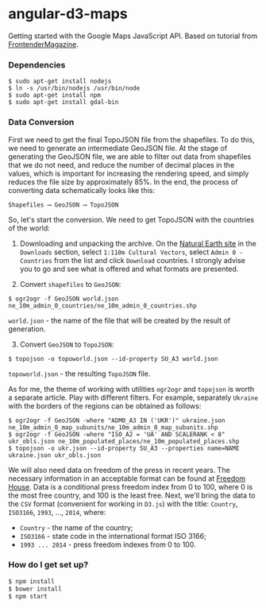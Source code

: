 # angular-d3-maps #
Getting started with the Google Maps JavaScript API. Based on tutorial from [FrontenderMagazine](https://github.com/FrontenderMagazine/d3js-map-visualization/blob/master/rus.md).


### Dependencies
```
$ sudo apt-get install nodejs
$ ln -s /usr/bin/nodejs /usr/bin/node
$ sudo apt-get install npm
$ sudo apt-get install gdal-bin
```


### Data Conversion

First we need to get the final TopoJSON file from the shapefiles. To do this, we need to generate an intermediate GeoJSON file. At the stage of generating the GeoJSON file, we are able to filter out data from shapefiles that we do not need, and reduce the number of decimal places in the values, which is important for increasing the rendering speed, and simply reduces the file size by approximately 85%. In the end, the process of converting data schematically looks like this:
```
Shapefiles ⟶ GeoJSON ⟶ TopoJSON
```

So, let's start the conversion. We need to get TopoJSON with the countries of the world:
1. Downloading and unpacking the archive. On the [Natural Earth site](http://www.naturalearthdata.com/) in the `Downloads` section, select `1:110m Cultural Vectors`, select `Admin 0 - Countries` from the list and click `Download` countries. I strongly advise you to go and see what is offered and what formats are presented.

2. Convert `shapefiles` to `GeoJSON`:
```
$ ogr2ogr -f GeoJSON world.json ne_10m_admin_0_countries/ne_10m_admin_0_countries.shp
```
`world.json` - the name of the file that will be created by the result of generation.

3. Convert `GeoJSON` to `TopoJSON`:
```
$ topojson -o topoworld.json --id-property SU_A3 world.json
```
`topoworld.json` - the resulting `TopoJSON` file.

As for me, the theme of working with utilities `ogr2ogr` and `topojson` is worth a separate article. Play with different filters. For example, separately `Ukraine` with the borders of the regions can be obtained as follows:
```
$ ogr2ogr -f GeoJSON -where "ADM0_A3 IN ('UKR')" ukraine.json ne_10m_admin_0_map_subunits/ne_10m_admin_0_map_subunits.shp
$ ogr2ogr -f GeoJSON -where "ISO_A2 = 'UA' AND SCALERANK < 8" ukr_obls.json ne_10m_populated_places/ne_10m_populated_places.shp
$ topojson -o ukr.json --id-property SU_A3 --properties name=NAME ukraine.json ukr_obls.json
```

We will also need data on freedom of the press in recent years. The necessary information in an acceptable format can be found at [Freedom House](https://freedomhouse.org/report-types/freedom-press). Data is a conditional press freedom index from 0 to 100, where 0 is the most free country, and 100 is the least free. Next, we'll bring the data to the `CSV` format (convenient for working in `D3.js`) with the title: `Country`, `ISO3166`, `1993`, ..., `2014`, where:
* `Country` - the name of the country;
* `ISO3166` - state code in the international format ISO 3166;
* `1993 ... 2014` - press freedom indexes from 0 to 100.


### How do I get set up? ###
```bash
$ npm install
$ bower install
$ npm start
```
